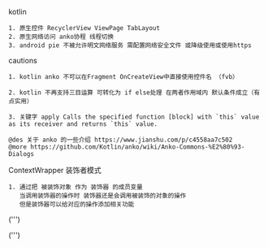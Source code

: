 kotlin

    1. 原生控件 RecyclerView ViewPage TabLayout
    2. 原生网络访问 anko协程 线程切换
    3. android pie 不被允许明文网络服务 需配置网络安全文件 或降级使用或使用https
    

cautions 

    1. kotlin anko 不可以在Fragment OnCreateView中直接使用控件名 （fvb）
    
    2. kotlin 不再支持三目运算 可转化为 if else处理 在两者作用域内 默认条件成立（有点实用）
    
    3. 关键字 apply Calls the specified function [block] with `this` value as its receiver and returns `this` value.
    
    @des 关于 anko 的一些介绍 https://www.jianshu.com/p/c4558aa7c502
    @more https://github.com/Kotlin/anko/wiki/Anko-Commons-%E2%80%93-Dialogs

ContextWrapper 装饰者模式

    1. 通过把 被装饰对象 作为 装饰器 的成员变量 
       当调用装饰器的操作时 装饰器还是会调用被装饰的对象的操作
       但是装饰器可以给对应的操作添加相关功能
       
       
(''')

(''')